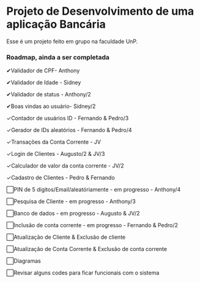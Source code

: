 # Projeto de Desenvolvimento de uma aplicação Bancária
Esse é um projeto feito em grupo na faculdade UnP.

### Roadmap, ainda a ser completada
✔Validador de CPF- Anthony

✔Validador de Idade - Sidney

✔Validador de status - Anthony/2

✔Boas vindas ao usuário- Sidney/2

✓Contador de usuários ID - Fernando & Pedro/3

✓Gerador de IDs aleatórios - Fernando & Pedro/4

✓Transações da Conta Corrente - JV

✓Login de Clientes - Augusto/2 & JV/3

✓Calculador de valor da conta corrente - JV/2

✓Cadastro de Clientes - Pedro & Fernando

⬜PIN de 5 dígitos/Email/aleatóriamente - em progresso - Anthony/4

⬜Pesquisa de Cliente - em progresso - Anthony/3

⬜Banco de dados - em progresso - Augusto & JV/2

⬜Inclusão de conta corrente - em progresso - Fernando & Pedro/2

⬜Atualização de Cliente & Exclusão de cliente

⬜Atualização de Conta Corrente & Exclusão de conta corrente 

⬜Diagramas

⬜Revisar alguns codes para ficar funcionais com o sistema

